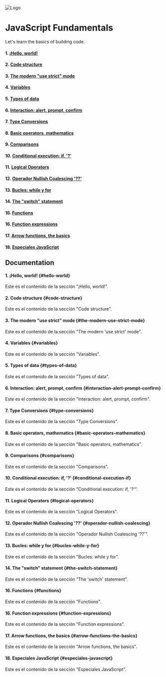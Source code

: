 ![Logo](https://blog.logrocket.com/wp-content/uploads/2023/12/nesting-web-components-vanilla-javascript.png)

# JavaScript Fundamentals

Let's learn the basics of building code.

####

#### 1. [¡Hello, world!](#hello-world)

#### 2. [Code structure](#code-structure)

#### 3. [The modern "use strict" mode](#the-modern-use-strict-mode)

#### 4. [Variables](#variables)

#### 5. [Types of data](#types-of-data)

#### 6. [Interaction: alert, prompt, confirm](#interaction-alert-prompt-confirm)

#### 7. [Type Conversions](#type-conversions)

#### 8. [Basic operators, mathematics](#basic-operators-mathematics)

#### 9. [Comparisons](#comparisons)

#### 10. [Conditional execution: if, '?'](##conditional-execution-if)

#### 11. [Logical Operators](#logical-operators)

#### 12. [Operador Nullish Coalescing '??'](#operador-nullish-coalescing)

#### 13. [Bucles: while y for](#bucles-while-y-for)

#### 14. [The "switch" statement](#the-switch-statement)

#### 16. [Functions](#functions)

#### 16. [Function expressions](#function-expressions)

#### 17. [Arrow functions, the basics](#arrow-functions-the-basics)

#### 18. [Especiales JavaScript](#especiales-javascript)

## Documentation

#### 1. ¡Hello, world! {#hello-world}
Este es el contenido de la sección "¡Hello, world!".

#### 2. Code structure {#code-structure}
Este es el contenido de la sección "Code structure".

#### 3. The modern "use strict" mode {#the-modern-use-strict-mode}
Este es el contenido de la sección "The modern 'use strict' mode".

#### 4. Variables {#variables}
Este es el contenido de la sección "Variables".

#### 5. Types of data {#types-of-data}
Este es el contenido de la sección "Types of data".

#### 6. Interaction: alert, prompt, confirm {#interaction-alert-prompt-confirm}
Este es el contenido de la sección "Interaction: alert, prompt, confirm".

#### 7. Type Conversions {#type-conversions}
Este es el contenido de la sección "Type Conversions".

#### 8. Basic operators, mathematics {#basic-operators-mathematics}
Este es el contenido de la sección "Basic operators, mathematics".

#### 9. Comparisons {#comparisons}
Este es el contenido de la sección "Comparisons".

#### 10. Conditional execution: if, '?' {#conditional-execution-if}
Este es el contenido de la sección "Conditional execution: if, '?'".

#### 11. Logical Operators {#logical-operators}
Este es el contenido de la sección "Logical Operators".

#### 12. Operador Nullish Coalescing '??' {#operador-nullish-coalescing}
Este es el contenido de la sección "Operador Nullish Coalescing '??'".

#### 13. Bucles: while y for {#bucles-while-y-for}
Este es el contenido de la sección "Bucles: while y for".

#### 14. The "switch" statement {#the-switch-statement}
Este es el contenido de la sección "The 'switch' statement".

#### 16. Functions {#functions}
Este es el contenido de la sección "Functions".

#### 16. Function expressions {#function-expressions}
Este es el contenido de la sección "Function expressions".

#### 17. Arrow functions, the basics {#arrow-functions-the-basics}
Este es el contenido de la sección "Arrow functions, the basics".

#### 18. Especiales JavaScript {#especiales-javascript}
Este es el contenido de la sección "Especiales JavaScript".
